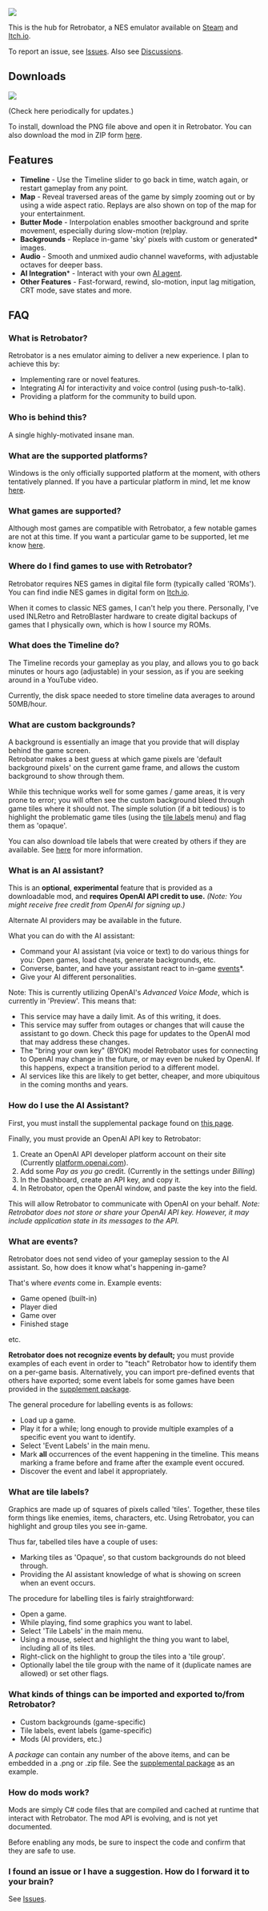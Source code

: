 
![](smallCapsule.png)

This is the hub for Retrobator, a NES emulator available on [Steam](https://store.steampowered.com/app/3282220/Retrobator/) and [Itch.io](https://arrectis.itch.io/retrobator).

To report an issue, see [Issues](https://github.com/arrectis/retrobator-home/issues).
Also see [Discussions](https://github.com/arrectis/retrobator-home/discussions).

## Downloads ##
![](Supplemental%20Package.png)

(Check here periodically for updates.)

To install, download the PNG file above and open it in Retrobator.
You can also download the mod in ZIP form [here](https://github.com/arrectis/retrobator-home/raw/refs/heads/main/Supplemental%20Package.zip).

## Features ##

- **Timeline** - Use the Timeline slider to go back in time, watch again, or restart gameplay from any point.
- **Map** - Reveal traversed areas of the game by simply zooming out or by using a wide aspect ratio.  Replays are also shown on top of the map for your entertainment.
- **Butter Mode** - Interpolation enables smoother background and sprite movement, especially during slow-motion (re)play.
- **Backgrounds** - Replace in-game 'sky' pixels with custom or generated* images.
- **Audio** - Smooth and unmixed audio channel waveforms, with adjustable octaves for deeper bass.
- **AI Integration*** - Interact with your own [AI agent](#what-is-an-ai-assistant).
- **Other Features** - Fast-forward, rewind, slo-motion, input lag mitigation, CRT mode, save states and more.

## FAQ ##

### What is Retrobator? ###
Retrobator is a nes emulator aiming to deliver a new experience.
I plan to achieve this by:
- Implementing rare or novel features.
- Integrating AI for interactivity and voice control (using push-to-talk).
- Providing a platform for the community to build upon.

### Who is behind this? ###
A single highly-motivated insane man.

### What are the supported platforms? ###
Windows is the only officially supported platform at the moment, with others tentatively planned.  If you have a particular platform in mind, let me know [here](https://github.com/arrectis/retrobator-home/issues).

### What games are supported? ###
Although most games are compatible with Retrobator, a few notable games are not at this time.  If you want a particular game to be supported, let me know [here](https://github.com/arrectis/retrobator-home/issues).

### Where do I find games to use with Retrobator? ###
Retrobator requires NES games in digital file form (typically called 'ROMs'). You can find indie NES games in digital form on [Itch.io](www.itch.io). 

When it comes to classic NES games, I can't help you there. Personally, I've used INLRetro and RetroBlaster hardware to create digital backups of games that I physically own, which is how I source my ROMs.

### What does the Timeline do? ###
The Timeline records your gameplay as you play, and allows you to go back minutes or hours ago (adjustable) in your session, as if you are seeking around in a YouTube video.

Currently, the disk space needed to store timeline data averages to around 50MB/hour.

### What are custom backgrounds? ###
A background is essentially an image that you provide that will display behind the game screen.  
Retrobator makes a best guess at which game pixels are 'default background pixels' on the current game frame, and allows the custom background to show through them.

While this technique works well for some games / game areas, it is very prone to error; you will often see the custom background bleed through game tiles where it should not.
The simple solution (if a bit tedious) is to highlight the problematic game tiles (using the [tile labels](#what-are-tile-labels) menu) and flag them as 'opaque'.

You can also download tile labels that were created by others if they are available. See [here](#what-kinds-of-things-can-be-imported-and-exported-tofrom-retrobator) for more information.

### What is an AI assistant? ###
This is an __optional__, __experimental__ feature that is provided as a downloadable mod, and __requires OpenAI API credit to use.__ _(Note: You might receive free credit from OpenAI for signing up.)_

Alternate AI providers may be available in the future.

What you can do with the AI assistant:
- Command your AI assistant (via voice or text) to do various things for you: Open games, load cheats, generate backgrounds, etc. 
- Converse, banter, and have your assistant react to in-game [events](#what-are-events)*.
- Give your AI different personalities.

Note: This is currently utilizing OpenAI's _Advanced Voice Mode_, which is currently in 'Preview'.  This means that:
- This service may have a daily limit. As of this writing, it does.
- This service may suffer from outages or changes that will cause the assistant to go down. Check this page for updates to the OpenAI mod that may address these changes.
- The "bring your own key" (BYOK) model Retrobator uses for connecting to OpenAI may change in the future, or may even be nuked by OpenAI. If this happens, expect a transition period to a different model.
- AI services like this are likely to get better, cheaper, and more ubiquitous in the coming months and years. 

### How do I use the AI Assistant? ###
First, you must install the supplemental package found on [this page](#downloads).

Finally, you must provide an OpenAI API key to Retrobator:
1. Create an OpenAI API developer platform account on their site (Currently [platform.openai.com](https://platform.openai.com)). 
2. Add some _Pay as you go_ credit. (Currently in the settings under _Billing_)
3. In the Dashboard, create an API key, and copy it.
4. In Retrobator, open the OpenAI window, and paste the key into the field.

This will allow Retrobator to communicate with OpenAI on your behalf. 
_Note: Retrobator does not store or share your OpenAI API key. However, it may include application state in its messages to the API._

### What are events? ###
Retrobator does not send video of your gameplay session to the AI assistant.  So, how does it know what's happening in-game? 

That's where _events_ come in. Example events:
- Game opened (built-in)
- Player died
- Game over
- Finished stage

etc.

__Retrobator does not recognize events by default;__ you must provide examples of each event in order to "teach" Retrobator how to identify them on a per-game basis. Alternatively, you can import pre-defined events that others have exported; some event labels for some games have been provided in the [supplement package](#downloads).

The general procedure for labelling events is as follows:
- Load up a game.
- Play it for a while; long enough to provide multiple examples of a specific event you want to identify.
- Select 'Event Labels' in the main menu.
- Mark __all__ occurrences of the event happening in the timeline.
  This means marking a frame before and frame after the example event occured.
- Discover the event and label it appropriately.

### What are tile labels? ###
Graphics are made up of squares of pixels called 'tiles'.  Together, these tiles form things like enemies, items, characters, etc.
Using Retrobator, you can highlight and group tiles you see in-game.

Thus far, tabelled tiles have a couple of uses:
- Marking tiles as 'Opaque', so that custom backgrounds do not bleed through.
- Providing the AI assistant knowledge of what is showing on screen when an event occurs.

The procedure for labelling tiles is fairly straightforward:
- Open a game.
- While playing, find some graphics you want to label.
- Select 'Tile Labels' in the main menu.
- Using a mouse, select and highlight the thing you want to label, including all of its tiles.
- Right-click on the highlight to group the tiles into a 'tile group'.
- Optionally label the tile group with the name of it (duplicate names are allowed) or set other flags.

### What kinds of things can be imported and exported to/from Retrobator? ###
- Custom backgrounds (game-specific)
- Tile labels, event labels (game-specific)
- Mods (AI providers, etc.)

A _package_ can contain any number of the above items, and can be embedded in a .png or .zip file.  See the [supplemental package](#downloads) as an example.

### How do mods work? ###
Mods are simply C# code files that are compiled and cached at runtime that interact with Retrobator.
The mod API is evolving, and is not yet documented.

Before enabling any mods, be sure to inspect the code and confirm that they are safe to use.

### I found an issue or I have a suggestion. How do I forward it to your brain? ###
See [Issues](https://github.com/arrectis/retrobator-home/issues).
